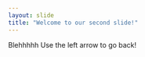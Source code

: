```yaml
---
layout: slide
title: "Welcome to our second slide!"
---
```

Blehhhhh
Use the left arrow to go back!
